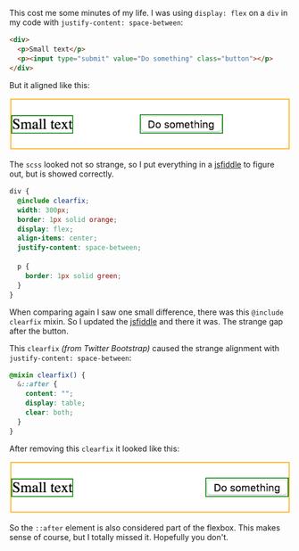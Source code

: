 ---
---

This cost me some minutes of my life. I was using `display: flex` on a `div` in my code with `justify-content: space-between`:

```html
<div>
  <p>Small text</p>
  <p><input type="submit" value="Do something" class="button"></p>
</div>
```

But it aligned like this:

![](/images/posts/flex-box-strange.png)

The `scss` looked not so strange, so I put everything in a [jsfiddle](https://jsfiddle.net/harianus/fczkLc93/2/) to figure out, but is showed correctly.

```scss
div {
  @include clearfix;
  width: 300px;
  border: 1px solid orange;
  display: flex;
  align-items: center;
  justify-content: space-between;
  
  p {
    border: 1px solid green;
  }
}
```

When comparing again I saw one small difference, there was this `@include clearfix` mixin. So I updated the [jsfiddle](https://jsfiddle.net/harianus/fczkLc93/1/) and there it was. The strange gap after the button.

This `clearfix` *(from Twitter Bootstrap)* caused the strange alignment with `justify-content: space-between`:

```scss
@mixin clearfix() {
  &::after {
    content: "";
    display: table;
    clear: both;
  }
}
```

After removing this `clearfix` it looked like this:

![](/images/posts/flex-box-good.png)

So the `::after` element is also considered part of the flexbox. This makes sense of course, but I totally missed it. Hopefully you don't.
